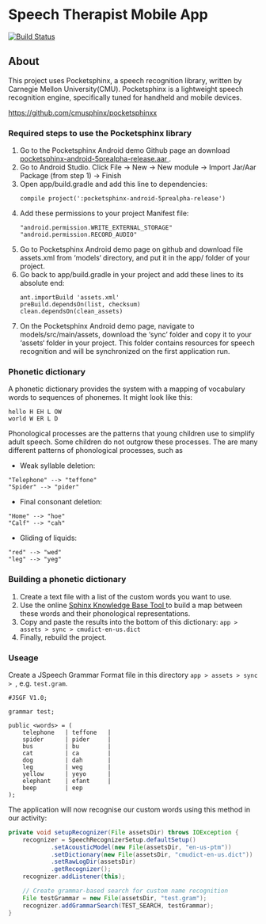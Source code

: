 # Speech Therapist Mobile App

 [![Build Status](http://jenkins.briancoveney.com:8080/job/Speech%20Therapist%20Mobile%20App/badge/icon)](http://jenkins.briancoveney.com:8080/job/Speech%20Therapist%20Mobile%20App/)

## About 

This project uses Pocketsphinx, a speech recognition library, written by Carnegie Mellon University(CMU). Pocketsphinx is a lightweight speech recognition engine, specifically tuned for handheld and mobile devices.

[https://github.com/cmusphinx/pocketsphinxx
](https://github.com/cmusphinx/pocketsphinx)

### Required steps to use the Pocketsphinx library  

1. Go to the Pocketsphinx Android demo Github page an download [pocketsphinx-android-5prealpha-release.aar
](https://github.com/cmusphinx/pocketsphinx-android-demo/blob/master/aars/pocketsphinx-android-5prealpha-release.aar). 
1. Go to Android Studio. Click File -> New -> New module -> Import Jar/Aar Package (from step 1) -> Finish
1. Open app/build.gradle and add this line to dependencies:
   ```
   compile project(':pocketsphinx-android-5prealpha-release') 
   ```
1. Add these permissions to your project Manifest file:
   ```
   "android.permission.WRITE_EXTERNAL_STORAGE" 
   "android.permission.RECORD_AUDIO" 
   ```
1. Go to Pocketsphinx Android demo page on github and download file assets.xml from ‘models‘ directory, and put it in the app/ folder of your project.
1. Go back to app/build.gradle in your project and add these lines to its absolute end:
   ``` 
   ant.importBuild 'assets.xml'
   preBuild.dependsOn(list, checksum)
   clean.dependsOn(clean_assets) 
   ```
1. On the Pocketsphinx Android demo page, navigate to models/src/main/assets, download the ‘sync’ folder and copy it to your ‘assets‘ folder in your project. This folder contains resources for speech recognition and will be synchronized on the first application run.

### Phonetic dictionary

A phonetic dictionary provides the system with a mapping of vocabulary words to sequences of phonemes. It might look like this:
```
hello H EH L OW
world W ER L D
```
Phonological processes are the patterns that young children use to simplify adult speech. Some children do not outgrow these processes. The are many different patterns of phonological processes, such as 
* Weak syllable deletion:
```
"Telephone" --> "teffone"
"Spider" --> "pider"
```
* Final consonant deletion:
```
"Home" --> "hoe"
"Calf" --> "cah"
```
* Gliding of liquids:
```
"red" --> "wed"
"leg" --> "yeg"
```

### Building a phonetic dictionary

1. Create a text file with a list of the custom words you want to use.
1. Use the online [Sphinx Knowledge Base Tool 
](http://www.speech.cs.cmu.edu/tools/lmtool-new.html) to build a map between these words and their phonological representations.
1. Copy and paste the results into the bottom of this dictionary:
   ``` app > assets > sync > cmudict-en-us.dict ```
1. Finally, rebuild the project.

### Useage

Create a JSpeech Grammar Format file in this directory ``` app > assets > sync >  ```, e.g. ``` test.gram ```.
```
#JSGF V1.0;

grammar test;

public <words> = (
    telephone   | teffone   |
    spider      | pider     |
    bus         | bu        |
    cat         | ca        |
    dog         | dah       |
    leg         | weg       |
    yellow      | yeyo      |
    elephant    | efant     |
    beep        | eep
);
```

The application will now recognise our custom words using this method in our activity:
``` java
private void setupRecognizer(File assetsDir) throws IOException {
    recognizer = SpeechRecognizerSetup.defaultSetup()
            .setAcousticModel(new File(assetsDir, "en-us-ptm"))
            .setDictionary(new File(assetsDir, "cmudict-en-us.dict"))
            .setRawLogDir(assetsDir)
            .getRecognizer();
    recognizer.addListener(this);

    // Create grammar-based search for custom name recognition
    File testGrammar = new File(assetsDir, "test.gram");
    recognizer.addGrammarSearch(TEST_SEARCH, testGrammar);
}
```

